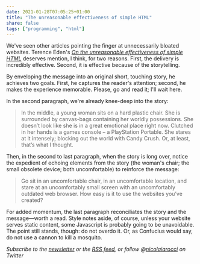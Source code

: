 ```yaml
---
date: 2021-01-28T07:05:25+01:00
title: "The unreasonable effectiveness of simple HTML"
share: false
tags: ["programming", "html"]
---
```

We've seen other articles pointing the finger at unnecessarily bloated
websites. Terence Eden's *[On the unreasonable effectiveness of simple
HTML][1]* deserves mention, I think, for two reasons. First, the delivery is
incredibly effective. Second, it is effective because of the storytelling. 

By enveloping the message into an original short, touching story, he achieves
two goals. First, he captures the reader's attention; second, he makes the
experience memorable. Please, go and read it; I'll wait here.

In the second paragraph, we're already knee-deep into the story:

> In the middle, a young woman sits on a hard plastic chair. She is surrounded
> by canvas-bags containing her worldly possessions. She doesn’t look like she
> is in a great emotional place right now. Clutched in her hands is a games
> console – a PlayStation Portable. She stares at it intensely; blocking out
> the world with Candy Crush. Or, at least, that’s what I thought.

Then, in the second to last paragraph, when the story is long over, notice the
expedient of echoing elements from the story (the woman's chair; the small
obsolete device; both uncomfortable) to reinforce the message:

> Go sit in an uncomfortable chair, in an uncomfortable location, and stare at
> an uncomfortably small screen with an uncomfortably outdated web browser. How
> easy is it to use the websites you’ve created?

For added momentum, the last paragraph reconciliates the story and the
message—worth a read. Style notes aside, of course, unless your website serves
static content, some Javascript is probably going to be unavoidable. The point
still stands, though: do not overdo it. Or, as Confucius would say, do not use
a cannon to kill a mosquito.

*Subscribe to the [newsletter][nl] or the [RSS feed][rss], or follow @[nicolaiarocci][tw] on Twitter*

 [1]: https://shkspr.mobi/blog/2021/01/the-unreasonable-effectiveness-of-simple-html/
 [rss]: https://nicolaiarocci.com/index.xml
 [tw]: http://twitter.com/nicolaiarocci
 [nl]: https://nicolaiarocci.substack.com

